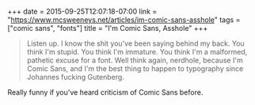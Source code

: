 +++
date = 2015-09-25T12:07:18-07:00
link = "https://www.mcsweeneys.net/articles/im-comic-sans-asshole"
tags = ["comic sans", "fonts"]
title = "I'm Comic Sans, Asshole"
+++

>Listen up. I know the shit you've been saying behind my back. You think I'm stupid. You think I'm immature. You think I'm a malformed, pathetic excuse for a font. Well think again, nerdhole, because I'm Comic Sans, and I'm the best thing to happen to typography since Johannes fucking Gutenberg.

Really funny if you've heard criticism of Comic Sans before.
